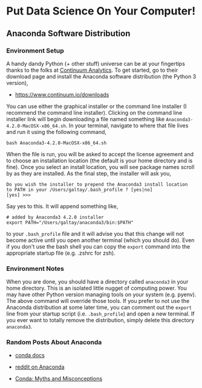 # Put Data Science On Your Computer!


## Anaconda Software Distribution


### Environment Setup

A handy dandy Python (+ other stuff) universe can be at your fingertips thanks to the folks at [Continuum Analytics](https://www.continuum.io/).  To get started, go to their download page and install the Anaconda software distribution (the Python 3 version),

 * https://www.continuum.io/downloads

You can use either the graphical installer or the command line installer (I recommend the command line installer).  Clicking on the command line installer link will begin downloading a file named something like `Anaconda3-4.2.0-MacOSX-x86_64.sh`.  In your terminal, navigate to where that file lives and run it using the following command,

```shell
bash Anaconda3-4.2.0-MacOSX-x86_64.sh
```

When the file is run, you will be asked to accept the license agreement and to choose an installation location (the default is your home directory and is fine).  Once you select an install location, you will see package names scroll by as they are installed.  As the final step, the installer will ask you,

```shell
Do you wish the installer to prepend the Anaconda3 install location
to PATH in your /Users/galtay/.bash_profile ? [yes|no]
[yes] >>>
```

Say yes to this.  It will append something like,

```shell
# added by Anaconda3 4.2.0 installer
export PATH="/Users/galtay/anaconda3/bin:$PATH"
```

to your `.bash_profile` file and it will advise you that this change will not become active until you open another terminal (which you should do).  Even if you don't use the bash shell you can copy the `export` command into the appropriate startup file (e.g. .zshrc for zsh).


### Environment Notes

When you are done, you should have a directory called `anaconda3` in your home directory.  This is an isolated little nugget of computing power.  You may have other Python version managing tools on your system (e.g. pyenv).  The above command will override those tools.  If you prefer to not use the Anaconda distribution at some later time, you can comment out the `export` line from your startup script (i.e. `.bash_profile`) and open a new terminal.  If you ever want to totally remove the distribution, simply delete this directory `anaconda3`.


### Random Posts About Anaconda

  * [conda docs](http://conda.pydata.org/docs/get-started.html)

  * [reddit on Anaconda](https://www.reddit.com/r/Python/comments/3t23vv/what_advantages_are_there_of_using_anaconda/?st=itp15vj9&sh=4e9c8ef1)

  * [Conda: Myths and Misconceptions](https://jakevdp.github.io/blog/2016/08/25/conda-myths-and-misconceptions/)

